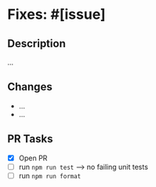 # Fixes: #[issue]

## Description

...

## Changes

- ...
- ...

## PR Tasks

- [x] Open PR
- [ ] run `npm run test` --> no failing unit tests
- [ ] run `npm run format`
